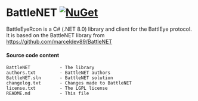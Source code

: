 # BattleNET [![NuGet](https://img.shields.io/nuget/v/BattleNET.svg)](https://www.nuget.org/packages/BattleNET/) #

BattleEyeRcon is a C# (.NET 8.0) library and client for the BattlEye protocol.
It is based on the BattleNET library from https://github.com/marceldev89/BattleNET

#### Source code content ####

```
BattleNET           - The library
authors.txt         - BattleNET authors
BattleNET.sln       - BattleNET solution
changelog.txt       - Changes made to BattleNET
license.txt         - The LGPL license
README.md           - This file
```
